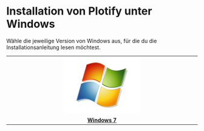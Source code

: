 # Installation von Plotify unter Windows

Wähle die jeweilige Version von Windows aus, für die du die Installationsanleitung lesen möchtest.

<table>
    <tr>
        <td align="center" width="33%">
            <a href="7/README.md">
                <img src="7/logo.png" />
            </a>
        </td>
    </tr>
    <tr>
        <td align="center">
            <a href="7/README.md">
                <b>Windows 7</b>
            </a>
        </td>
    </tr>
</table>

